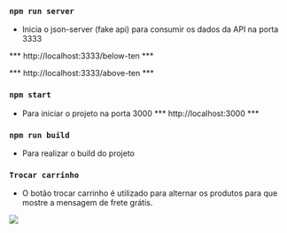 ### `npm run server`

- Inicia o json-server (fake api) para consumir os dados da API na porta 3333 

*** http://localhost:3333/below-ten ***  

*** http://localhost:3333/above-ten ***

### `npm start`

- Para iniciar o projeto na porta 3000 *** http://localhost:3000 ***

### `npm run build`

- Para realizar o build do projeto


### `Trocar carrinho`

- O botão trocar carrinho é utilizado para alternar os produtos para que mostre a mensagem de frete grátis.


<div>
<img src="![ezgif com-gif-maker](https://user-images.githubusercontent.com/43824795/181790252-6d2f061d-bfcf-4670-b5a2-016a261f502f.gif)
" />
</div>





